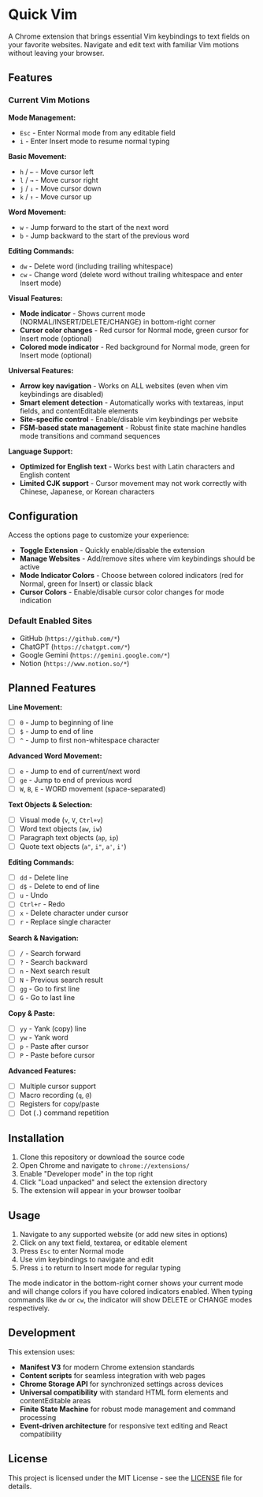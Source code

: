 # Quick Vim

A Chrome extension that brings essential Vim keybindings to text fields on your favorite websites. Navigate and edit text with familiar Vim motions without leaving your browser.

## Features

### Current Vim Motions

**Mode Management:**

- `Esc` - Enter Normal mode from any editable field
- `i` - Enter Insert mode to resume normal typing

**Basic Movement:**

- `h` / `←` - Move cursor left
- `l` / `→` - Move cursor right  
- `j` / `↓` - Move cursor down
- `k` / `↑` - Move cursor up

**Word Movement:**

- `w` - Jump forward to the start of the next word
- `b` - Jump backward to the start of the previous word

**Editing Commands:**

- `dw` - Delete word (including trailing whitespace)
- `cw` - Change word (delete word without trailing whitespace and enter Insert mode)

**Visual Features:**

- **Mode indicator** - Shows current mode (NORMAL/INSERT/DELETE/CHANGE) in bottom-right corner
- **Cursor color changes** - Red cursor for Normal mode, green cursor for Insert mode (optional)
- **Colored mode indicator** - Red background for Normal mode, green for Insert mode (optional)

**Universal Features:**

- **Arrow key navigation** - Works on ALL websites (even when vim keybindings are disabled)
- **Smart element detection** - Automatically works with textareas, input fields, and contentEditable elements
- **Site-specific control** - Enable/disable vim keybindings per website
- **FSM-based state management** - Robust finite state machine handles mode transitions and command sequences

**Language Support:**

- **Optimized for English text** - Works best with Latin characters and English content
- **Limited CJK support** - Cursor movement may not work correctly with Chinese, Japanese, or Korean characters

## Configuration

Access the options page to customize your experience:

- **Toggle Extension** - Quickly enable/disable the extension
- **Manage Websites** - Add/remove sites where vim keybindings should be active
- **Mode Indicator Colors** - Choose between colored indicators (red for Normal, green for Insert) or classic black
- **Cursor Colors** - Enable/disable cursor color changes for mode indication

### Default Enabled Sites

- GitHub (`https://github.com/*`)
- ChatGPT (`https://chatgpt.com/*`)
- Google Gemini (`https://gemini.google.com/*`)
- Notion (`https://www.notion.so/*`)

## Planned Features

**Line Movement:**

- [ ] `0` - Jump to beginning of line
- [ ] `$` - Jump to end of line
- [ ] `^` - Jump to first non-whitespace character

**Advanced Word Movement:**

- [ ] `e` - Jump to end of current/next word
- [ ] `ge` - Jump to end of previous word
- [ ] `W`, `B`, `E` - WORD movement (space-separated)

**Text Objects & Selection:**

- [ ] Visual mode (`v`, `V`, `Ctrl+v`)
- [ ] Word text objects (`aw`, `iw`)
- [ ] Paragraph text objects (`ap`, `ip`)
- [ ] Quote text objects (`a"`, `i"`, `a'`, `i'`)

**Editing Commands:**

- [ ] `dd` - Delete line
- [ ] `d$` - Delete to end of line
- [ ] `u` - Undo
- [ ] `Ctrl+r` - Redo
- [ ] `x` - Delete character under cursor
- [ ] `r` - Replace single character

**Search & Navigation:**

- [ ] `/` - Search forward
- [ ] `?` - Search backward
- [ ] `n` - Next search result
- [ ] `N` - Previous search result
- [ ] `gg` - Go to first line
- [ ] `G` - Go to last line

**Copy & Paste:**

- [ ] `yy` - Yank (copy) line
- [ ] `yw` - Yank word
- [ ] `p` - Paste after cursor
- [ ] `P` - Paste before cursor

**Advanced Features:**

- [ ] Multiple cursor support
- [ ] Macro recording (`q`, `@`)
- [ ] Registers for copy/paste
- [ ] Dot (`.`) command repetition

## Installation

1. Clone this repository or download the source code
2. Open Chrome and navigate to `chrome://extensions/`
3. Enable "Developer mode" in the top right
4. Click "Load unpacked" and select the extension directory
5. The extension will appear in your browser toolbar

## Usage

1. Navigate to any supported website (or add new sites in options)
2. Click on any text field, textarea, or editable element
3. Press `Esc` to enter Normal mode
4. Use vim keybindings to navigate and edit
5. Press `i` to return to Insert mode for regular typing

The mode indicator in the bottom-right corner shows your current mode and will change colors if you have colored indicators enabled. When typing commands like `dw` or `cw`, the indicator will show DELETE or CHANGE modes respectively.

## Development

This extension uses:

- **Manifest V3** for modern Chrome extension standards
- **Content scripts** for seamless integration with web pages
- **Chrome Storage API** for synchronized settings across devices
- **Universal compatibility** with standard HTML form elements and contentEditable areas
- **Finite State Machine** for robust mode management and command processing
- **Event-driven architecture** for responsive text editing and React compatibility

## License

This project is licensed under the MIT License - see the [LICENSE](LICENSE) file for details.

